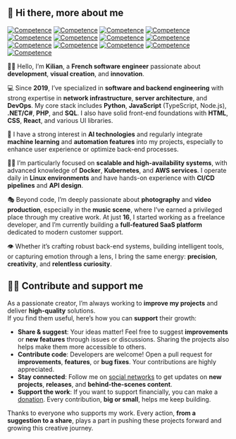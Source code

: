 ## 👋 Hi there, more about me

[![Competence](https://img.shields.io/badge/Python-grey?logo=python)]()
[![Competence](https://img.shields.io/badge/JavaScript-grey?logo=javascript)]()
[![Competence](https://img.shields.io/badge/TypeScript-grey?logo=typescript)]()
[![Competence](https://img.shields.io/badge/Node.js-grey?logo=node.js)]()
[![Competence](https://img.shields.io/badge/.NET%2FC%23-grey?logo=dotnet)]()
[![Competence](https://img.shields.io/badge/PHP-grey?logo=php)]()
[![Competence](https://img.shields.io/badge/MySQL-grey?logo=mysql)]()
[![Competence](https://img.shields.io/badge/HTML-grey?logo=html5)]()
[![Competence](https://img.shields.io/badge/CSS-grey?logo=css3)]()
[![Competence](https://img.shields.io/badge/Docker-grey?logo=docker)]()
[![Competence](https://img.shields.io/badge/Kubernetes-grey?logo=kubernetes)]()
[![Competence](https://img.shields.io/badge/AWS-grey?logo=amazonwebservices)]()
[![Competence](https://img.shields.io/badge/Linux-grey?logo=linux)]()

🙋‍♂️ Hello, I’m **Kilian**, a **French software engineer** passionate about **development**, **visual creation**, and **innovation**.

💻 Since **2019**, I’ve specialized in **software and backend engineering** with strong expertise in **network infrastructure**, **server architecture**, and **DevOps**. My core stack includes **Python**, **JavaScript** (TypeScript, Node.js), **.NET/C#**, **PHP**, and **SQL**. I also have solid front-end foundations with **HTML**, **CSS**, **React**, and various UI libraries.

🤖 I have a strong interest in **AI technologies** and regularly integrate **machine learning** and **automation features** into my projects, especially to enhance user experience or optimize back-end processes.

👷‍♂️ I’m particularly focused on **scalable and high-availability systems**, with advanced knowledge of **Docker**, **Kubernetes**, and **AWS services**. I operate daily in **Linux environments** and have hands-on experience with **CI/CD pipelines** and **API design**.

🎭 Beyond code, I’m deeply passionate about **photography** and **video production**, especially in the **music scene**, where I’ve earned a privileged place through my creative work. At just **16**, I started working as a freelance developer, and I’m currently building a **full-featured SaaS platform** dedicated to modern customer support.

👁️ Whether it’s crafting robust back-end systems, building intelligent tools, or capturing emotion through a lens, I bring the same energy: **precision**, **creativity**, and **relentless curiosity**.

## 🙏🏻 Contribute and support me

As a passionate creator, I’m always working to **improve my projects** and deliver **high-quality** solutions.  
If you find them useful, here’s how you can **support** their growth:

- **Share & suggest**: Your ideas matter! Feel free to suggest **improvements** or **new features** through issues or discussions. Sharing the projects also helps make them more accessible to others.
- **Contribute code**: Developers are welcome! Open a pull request for **improvements**, **features**, or **bug fixes**. Your contributions are highly appreciated.
- **Stay connected**: Follow me on [social networks](https://linktr.ee/SeeByKilian) to get updates on **new projects**, **releases**, and **behind-the-scenes content**.
- **Support the work**: If you want to support financially, you can make a [donation](https://streamlabs.com/SeeByKilian/tip). Every contribution, **big or small**, helps me keep building.

Thanks to everyone who supports my work. Every action, **from a suggestion to a share**, plays a part in pushing these projects forward and growing this creative journey.